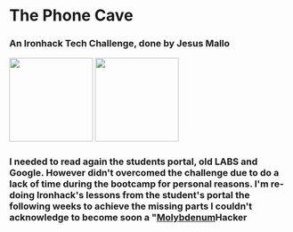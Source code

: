 # <h1>The Phone Cave</h1>
<h3>An Ironhack Tech Challenge, done by Jesus Mallo</h3><img src="https://2.bp.blogspot.com/-GK0qpqNN1so/UYm_KzqlxjI/AAAAAAAAAyQ/bZ--pkLtWQQ/s1600/Sol+%C3%BAltimo.png" width="150px" height="150px"/> <img src="https://scontent.fbcn4-1.fna.fbcdn.net/v/t31.18172-8/22770480_1500509930034747_674184417194438190_o.png?_nc_cat=101&ccb=1-5&_nc_sid=174925&_nc_ohc=ALW3xgVjqH4AX_m2IT1&_nc_ht=scontent.fbcn4-1.fna&oh=32ab78826e18b97d16b0d9e0eb76f6ff&oe=61931C52" width="150px" height="150px"/>                                                                                                             


<br/>
<h3>I needed to read again the students portal,  old LABS and Google. However didn't overcomed the challenge due to do a lack of time during the bootcamp for personal reasons.
I'm re-doing Ironhack's lessons from the student's portal the following weeks to achieve the missing parts I couldn't acknowledge to become soon a "<a href="https://en.wikipedia.org/wiki/Molybdenum">Molybdenum</a>Hacker<br/>


